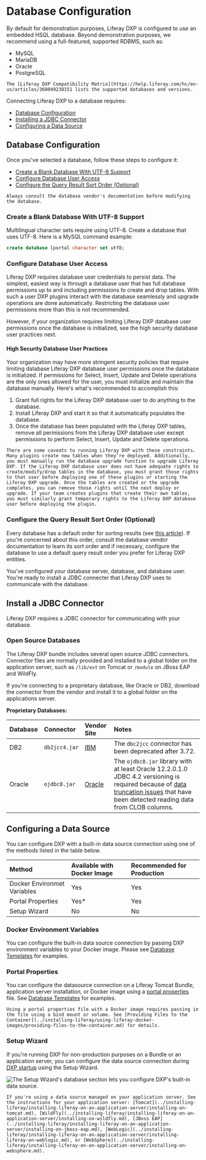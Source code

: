 # Database Configuration

By default for demonstration purposes, Liferay DXP is configured to use an embedded HSQL database. Beyond demonstration purposes, we recommend using a full-featured, supported RDBMS, such as:

* MySQL
* MariaDB
* Oracle
* PostgreSQL

```{note}
The [Liferay DXP Compatibility Matrix](https://help.liferay.com/hc/en-us/articles/360049238151 lists the supported databases and versions.
```

Connecting Liferay DXP to a database requires:

* [Database Configuration](#database-configuration)
* [Installing a JDBC Connector](#installing-a-jdbc-connector)
* [Configuring a Data Source](#configure-a-data-source)

## Database Configuration

Once you've selected a database, follow these steps to configure it:

* [Create a Blank Database With UTF-8 Support](#creatre-a-blank-database-with-utf-8-support)
* [Configure Database User Access](#configure-database-user-access)
* [Configure the Query Result Sort Order (Optional)](#configure-the-query-result-sort-order-optional)

```{important}
Always consult the database vendor's documentation before modifying the database.
```

### Create a Blank Database With UTF-8 Support

Multilingual character sets require using UTF-8. Create a database that uses UTF-8. Here is a MySQL command example:

```sql
create database lportal character set utf8;
```

### Configure Database User Access

Liferay DXP requires database user credentials to persist data. The simplest, easiest way is through a database user that has full database permissions up to and including permissions to create and drop tables. With such a user DXP plugins interact with the database seamlessly and upgrade operations are done automatically. Restricting the database user permissions more than this is not recommended.

However, if your organization requires limiting Liferay DXP database user permissions once the database is initialized, see the high security database user practices next.

#### High Security Database User Practices

Your organization may have more stringent security policies that require limiting database Liferay DXP database user permissions once the database is initialized. If permissions for Select, Insert, Update and Delete operations are the only ones allowed for the user, you must initialize and maintain the database manually. Here's what's recommended to accomplish this:

1. Grant full rights for the Liferay DXP database user to do anything to the database.
1. Install Liferay DXP and start it so that it automatically populates the database.
1. Once the database has been populated with the Liferay DXP tables, remove all permissions from the Liferay DXP database user except permissions to perform Select, Insert, Update and Delete operations.

```{warning}
There are some caveats to running Liferay DXP with these constraints. Many plugins create new tables when they’re deployed. Additionally, you must manually run the database upgrade function to upgrade Liferay DXP. If the Liferay DXP database user does not have adequate rights to create/modify/drop tables in the database, you must grant those rights to that user before deploying one of these plugins or starting the Liferay DXP upgrade. Once the tables are created or the upgrade completes, you can remove those rights until the next deploy or upgrade. If your team creates plugins that create their own tables, you must similarly grant temporary rights to the Liferay DXP database user before deploying the plugin.
```

### Configure the Query Result Sort Order (Optional)

Every database has a default order for sorting results (see [this article](https://help.liferay.com/hc/en-us/articles/360029315971-Sort-Order-Changed-with-a-Different-Database)). If you're concerned about this order, consult the database vendor documentation to learn its sort order and if necessary, configure the database to use a default query result order you prefer for Liferay DXP entities.

You've configured your database server, database, and database user. You're ready to install a JDBC connecter that Liferay DXP uses to communicate with the database.

## Install a JDBC Connector

Liferay DXP requires a JDBC connector for communicating with your database. 

### Open Source Databases

The Liferay DXP bundle includes several open source JDBC connectors. Connector files are normally provided and installed to a global folder on the application server, such as `/lib/ext` on Tomcat or `/module` on JBoss EAP and WildFly.

If you're connecting to a proprietary database, like Oracle or DB2, download the connector from the vendor and install it to a global folder on the applications server. 

**Proprietary Databases:**

| Database | Connector | Vendor Site | Notes |
| :------- | :-------- | :---------- | :---- |
| DB2 | `db2jcc4.jar` | [IBM](https://www.ibm.com/) |  The `dbc2jcc` connector has been deprecated after 3.72. |
| Oracle | `ojdbc8.jar` | [Oracle](https://www.oracle.com/index.html) | The `ojdbc8.jar` library with at least Oracle 12.2.0.1.0 JDBC 4.2 versioning is required because of [data truncation issues](https://issues.liferay.com/browse/LPS-79229) that have been detected reading data from CLOB columns. |

## Configuring a Data Source

You can configure DXP with a built-in data source connection using one of the methods listed in the table below.

| Method | Available with Docker Image | Recommended for Production |
| :----- | :-------------------------- | :------------------------- |
| Docker Environmet Variables | Yes | Yes |
| Portal Properties | Yes* | Yes |
| Setup Wizard | No | No |

### Docker Environment Variables

You can configure the built-in data source connection by passing DXP environment variables to your Docker image. Please see [Database Templates](./database-templates.md) for examples.

### Portal Properties

You can configure the datasource connection on a Liferay Tomcat Bundle, application server installation, or Docker image using a [portal properties](./portal-properties.md) file. See [Database Templates](./database-templates.md) for examples.

```{note}
Using a portal properties file with a Docker image requires passing in the file using a bind mount or volume. See [Providing Files to the Container](../installing-liferay/using-liferay-docker-images/providing-files-to-the-container.md) for details.
```

### Setup Wizard

If you're running DXP for non-production purposes on a Bundle or an application server, you can configure the data source connection during [DXP startup](../installing-liferay/running-liferay-for-the-first-time.md) using the Setup Wizard.

![The Setup Wizard's database section lets you configure DXP's built-in data source.](./database-configurations/images/01.png)

```{note}
If you're using a data source managed on your application server. See the instructions for your application server: [Tomcat](../installing-liferay/installing-liferay-on-an-application-server/installing-on-tomcat.md), [WildFly](../installing-liferay/installing-liferay-on-an-application-server/installing-on-wildfly.md), [JBoss EAP](../installing-liferay/installing-liferay-on-an-application-server/installing-on-jboss-eap.md), [WebLogic](../installing-liferay/installing-liferay-on-an-application-server/installing-liferay-on-weblogic.md), or [WebSphere](../installing-liferay/installing-liferay-on-an-application-server/installing-on-websphere.md).
```